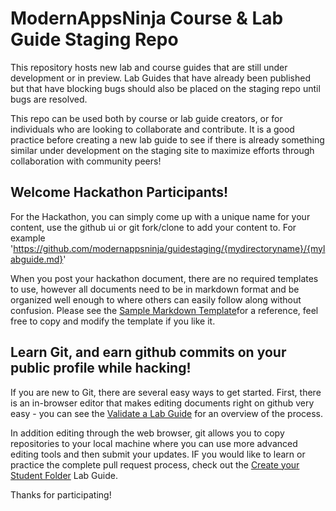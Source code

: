 # ModernAppsNinja Course & Lab Guide Staging Repo

This repository hosts new lab and course guides that are still under development or in preview. Lab Guides that have already been published but that have blocking bugs should also be placed on the staging repo until bugs are resolved. 

This repo can be used both by course or lab guide creators, or for individuals who are looking to collaborate and contribute. It is a good practice before creating a new lab guide to see if there is already something similar under development on the staging site to maximize efforts through collaboration with community peers!

## Welcome Hackathon Participants!

For the Hackathon, you can simply come up with a unique name for your content, use the github ui or git fork/clone to add your content to. For example 'https://github.com/modernappsninja/guidestaging/{mydirectoryname}/{mylabguide.md}' 

When you post your hackathon document, there are no required templates to use, however all documents need to be in markdown format and be organized well enough to where others can easily follow along without confusion. Please see the [Sample Markdown Template](https://github.com/ModernAppsNinja/GuideStaging/blob/master/sample.md)for a reference, feel free to copy and modify the template if you like it. 

## Learn Git, and earn github commits on your public profile while hacking!

If you are new to Git, there are several easy ways to get started. First, there is an in-browser editor that makes editing documents right on github very easy - you can see the [Validate a Lab Guide](https://github.com/CNA-Tech/PKS-Ninja/tree/master/LabGuides/ValidationStamp-VS9927) for an overview of the process. 

In addition editing through the web browser, git allows you to copy repositories to your local machine where you can use more advanced editing tools and then submit your updates. IF you would like to learn or practice the complete pull request process, check out the [Create your Student Folder](https://github.com/CNA-Tech/PKS-Ninja/tree/master/LabGuides/CreateStudentFolder-SF6361) Lab Guide.


Thanks for participating!
